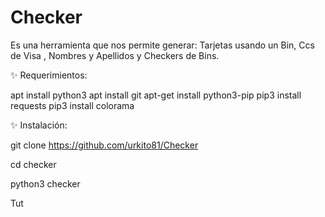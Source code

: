 # Checker

Es una herramienta que nos permite generar:  Tarjetas usando un Bin, Ccs de Visa , Nombres y Apellidos y Checkers de Bins.

✨ Requerimientos:

apt install python3
apt install git
apt-get install python3-pip
pip3 install requests
pip3 install colorama

✨ Instalación:

git clone https://github.com/urkito81/Checker

cd checker

python3 checker

Tut
